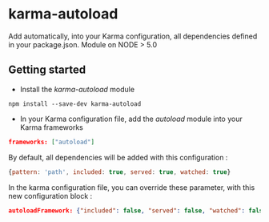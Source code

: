 # karma-autoload

Add automatically, into your Karma configuration, all dependencies defined in your package.json. Module on NODE > 5.0

## Getting started

* Install the *karma-autoload* module

```shell
npm install --save-dev karma-autoload
```

* In your Karma configuration file, add the *autoload* module into your Karma frameworks

```json
frameworks: ["autoload"]
```

By default, all dependencies will be added with this configuration :

```javascript
{pattern: 'path', included: true, served: true, watched: true}
```

In the karma configuration file, you can override these parameter, with this new configuration block :

```json
autoloadFramework: {"included": false, "served": false, "watched": false},
```
